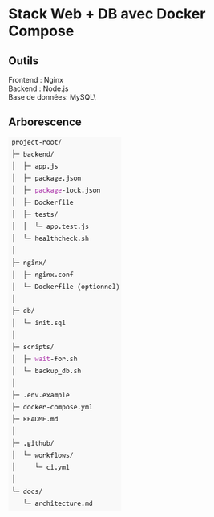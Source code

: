 # Stack Web + DB avec Docker Compose
## Outils
Frontend : Nginx\
Backend : Node.js\
Base de données: MySQL\

## Arborescence
![alt text](img_1.png)